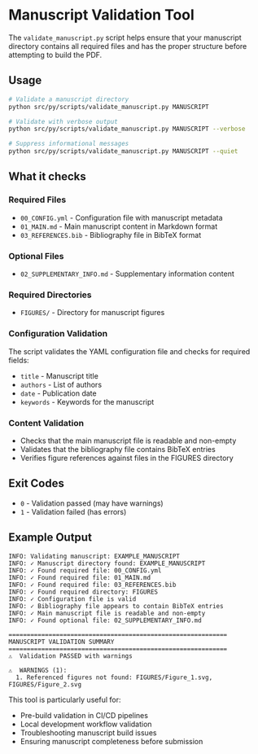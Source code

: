 # Manuscript Validation Tool

The `validate_manuscript.py` script helps ensure that your manuscript directory contains all required files and has the proper structure before attempting to build the PDF.

## Usage

```bash
# Validate a manuscript directory
python src/py/scripts/validate_manuscript.py MANUSCRIPT

# Validate with verbose output
python src/py/scripts/validate_manuscript.py MANUSCRIPT --verbose

# Suppress informational messages
python src/py/scripts/validate_manuscript.py MANUSCRIPT --quiet
```

## What it checks

### Required Files
- `00_CONFIG.yml` - Configuration file with manuscript metadata
- `01_MAIN.md` - Main manuscript content in Markdown format  
- `03_REFERENCES.bib` - Bibliography file in BibTeX format

### Optional Files
- `02_SUPPLEMENTARY_INFO.md` - Supplementary information content

### Required Directories
- `FIGURES/` - Directory for manuscript figures

### Configuration Validation
The script validates the YAML configuration file and checks for required fields:
- `title` - Manuscript title
- `authors` - List of authors
- `date` - Publication date
- `keywords` - Keywords for the manuscript

### Content Validation
- Checks that the main manuscript file is readable and non-empty
- Validates that the bibliography file contains BibTeX entries
- Verifies figure references against files in the FIGURES directory

## Exit Codes

- `0` - Validation passed (may have warnings)
- `1` - Validation failed (has errors)

## Example Output

```
INFO: Validating manuscript: EXAMPLE_MANUSCRIPT
INFO: ✓ Manuscript directory found: EXAMPLE_MANUSCRIPT
INFO: ✓ Found required file: 00_CONFIG.yml
INFO: ✓ Found required file: 01_MAIN.md
INFO: ✓ Found required file: 03_REFERENCES.bib
INFO: ✓ Found required directory: FIGURES
INFO: ✓ Configuration file is valid
INFO: ✓ Bibliography file appears to contain BibTeX entries
INFO: ✓ Main manuscript file is readable and non-empty
INFO: ✓ Found optional file: 02_SUPPLEMENTARY_INFO.md

============================================================
MANUSCRIPT VALIDATION SUMMARY
============================================================
⚠️  Validation PASSED with warnings

⚠️  WARNINGS (1):
  1. Referenced figures not found: FIGURES/Figure_1.svg, FIGURES/Figure_2.svg
```

This tool is particularly useful for:
- Pre-build validation in CI/CD pipelines
- Local development workflow validation
- Troubleshooting manuscript build issues
- Ensuring manuscript completeness before submission
